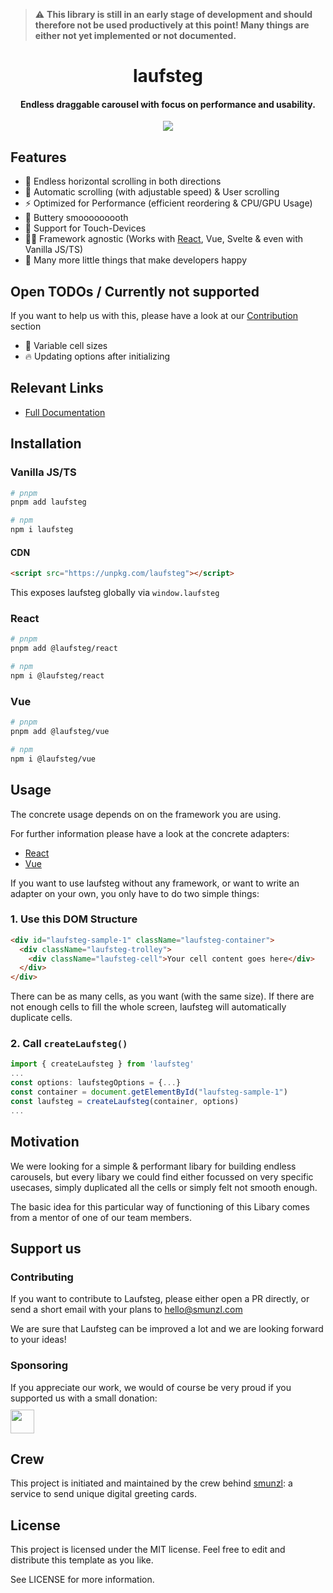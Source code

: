> :warning: **This library is still in an early stage of development and should therefore not be used productively at this point! Many things are either not yet implemented or not documented.**

<h1 align="center">laufsteg </h1>
<h4 align="center">Endless draggable carousel with focus on performance and usability.</h4>

<p align="center" style="margin-top:0.5rem">
  <a href="https://badge.fury.io/js/laufsteg">
    <img src="https://badge.fury.io/js/laufsteg.svg">
  </a>
</p>

## Features

- 💈 Endless horizontal scrolling in both directions
- 🤖 Automatic scrolling (with adjustable speed) & User scrolling
- ⚡️ Optimized for Performance (efficient reordering & CPU/GPU Usage)
- 🧈 Buttery smooooooooth
- 📱 Support for Touch-Devices
- 🙏🏽 Framework agnostic (Works with [React](https://github.com/knallbumm/laufsteg/tree/main/packages/laufsteg-react), Vue, Svelte & even with Vanilla JS/TS)
- 🎁 Many more little things that make developers happy

## Open TODOs / Currently not supported

If you want to help us with this, please have a look at our [Contribution](#contributing) section

- 📏 Variable cell sizes
- 🔥 Updating options after initializing

## Relevant Links

- [Full Documentation](https://knallbumm.github.io/laufsteg/)

## Installation

### Vanilla JS/TS

```bash
# pnpm
pnpm add laufsteg

# npm
npm i laufsteg
```

#### CDN

```html
<script src="https://unpkg.com/laufsteg"></script>
```

This exposes laufsteg globally via `window.laufsteg`

### React

```bash
# pnpm
pnpm add @laufsteg/react

# npm
npm i @laufsteg/react
```

### Vue

```bash
# pnpm
pnpm add @laufsteg/vue

# npm
npm i @laufsteg/vue
```

## Usage

The concrete usage depends on on the framework you are using.

For further information please have a look at the concrete adapters:

- [React](React)
- [Vue](Vue)

If you want to use laufsteg without any framework, or want to write an adapter on your own, you only have to do two simple things:

### 1. Use this DOM Structure

```html
<div id="laufsteg-sample-1" className="laufsteg-container">
  <div className="laufsteg-trolley">
    <div className="laufsteg-cell">Your cell content goes here</div>
  </div>
</div>
```

There can be as many cells, as you want (with the same size). If there are not enough cells to fill the whole screen, laufsteg will automatically duplicate cells.

### 2. Call `createLaufsteg()`

```ts
import { createLaufsteg } from 'laufsteg'
...
const options: laufstegOptions = {...}
const container = document.getElementById("laufsteg-sample-1")
const laufsteg = createLaufsteg(container, options)
...
```

## Motivation

We were looking for a simple & performant libary for building endless carousels, but every libary we could find either focussed on very specific usecases, simply duplicated all the cells or simply felt not smooth enough.

The basic idea for this particular way of functioning of this Libary comes from a mentor of one of our team members.

## Support us

### Contributing

If you want to contribute to Laufsteg, please either open a PR directly, or send a short email with your plans to [hello@smunzl.com](mailto:hello@smunzl.com)

We are sure that Laufsteg can be improved a lot and we are looking forward to your ideas!

### Sponsoring

If you appreciate our work, we would of course be very proud if you supported us with a small donation:
<br/>
<a href="https://www.buymeacoffee.com/quintusluis"><img height="38" style="margin-top:10px" src="https://img.buymeacoffee.com/button-api/?text=Make us happy&emoji=✅&slug=quintusluis&button_colour=FFDD00&font_colour=000000&font_family=Poppins&outline_colour=000000&coffee_colour=ffffff" /></a>

## Crew

This project is initiated and maintained by the crew behind [smunzl](https://smunzl.com): a service to send unique digital greeting cards.

## License

This project is licensed under the MIT license. Feel free to edit and distribute this template as you like.

See LICENSE for more information.
